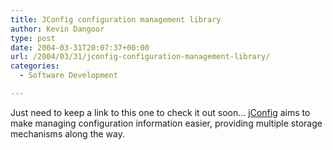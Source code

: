 ```yaml
---
title: JConfig configuration management library
author: Kevin Dangoor
type: post
date: 2004-03-31T20:07:37+00:00
url: /2004/03/31/jconfig-configuration-management-library/
categories:
  - Software Development

---
```

Just need to keep a link to this one to check it out soon&#8230; [jConfig][1] aims to make managing configuration information easier, providing multiple storage mechanisms along the way.

 [1]: http://www.jconfig.org/ "jConfig"